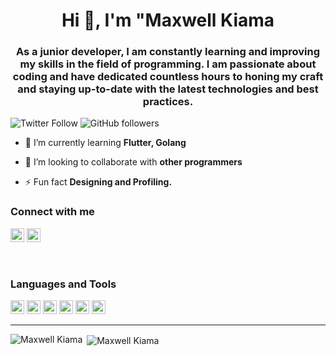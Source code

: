<h1 align="center">Hi 👋, I'm "Maxwell Kiama</h1>
<h3 align="center">As a junior developer, I am constantly learning and improving my skills in the field of programming. I am passionate about coding and have dedicated countless hours to honing my craft and staying up-to-date with the latest technologies and best practices. 
</h3>

![Twitter Follow](https://)
![GitHub followers](https://)

- 🌱 I’m currently learning **Flutter, Golang**

- 👯 I’m looking to collaborate with **other programmers**

- ⚡ Fun fact **Designing and Profiling.**

### Connect with me

<a href="https://twitter.com/ForgeTwoy" target="blank"><img src="https://cdn.jsdelivr.net/npm/simple-icons@3.0.1/icons/twitter.svg" alt="Maxwell Kiama" height="22" width="22" /></a>
<a href="https://linkedin.com/in/Maxwell Kiama-303330247" target="blank"><img src="https://cdn.jsdelivr.net/npm/simple-icons@3.0.1/icons/linkedin.svg" alt="Maxwell Kiama" height="22" width="22" /></a>

<br />

### Languages and Tools

<p align="left" margin="4px">
  <img src="https://www.vectorlogo.zone/logos/dartlang/dartlang-icon.svg" alt="dart" width="22" height="22"/>
  <img src="https://www.vectorlogo.zone/logos/figma/figma-icon.svg" alt="figma" width="22" height="22"/>
  <img src="https://www.vectorlogo.zone/logos/firebase/firebase-icon.svg" alt="firebase" width="22" height="22"/>
  <img src="https://www.vectorlogo.zone/logos/pocoo_flask/pocoo_flask-icon.svg" alt="flask" width="22" height="22"/>
  <img src="https://www.vectorlogo.zone/logos/flutterio/flutterio-icon.svg" alt="flutter" width="22" height="22"/>
  <img src="https://www.vectorlogo.zone/logos/git-scm/git-scm-icon.svg" alt="git" width="22" height="22"/>
<hr/>
<p><img align="left" src="https://github-readme-stats.vercel.app/api/top-langs/?username=MaxwellKiama&layout=compact&hide=html" alt="Maxwell Kiama" /></p>


<p>&nbsp;<img align="center" src="https://github-readme-stats.vercel.app/api?username=MaxwellKiama&show_icons=true" alt="Maxwell Kiama" /></p>
